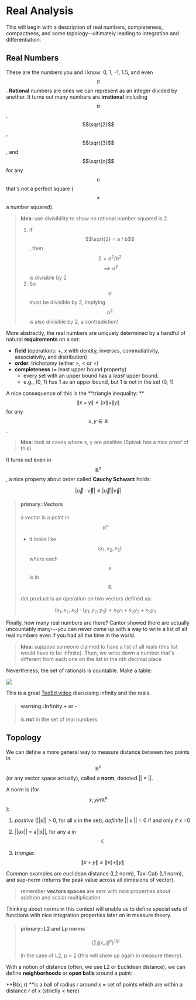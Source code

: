 # Real Analysis

This will begin with a description of real numbers, completeness, compactness, and some topology--ultimately leading to integration and differentiation.

## Real Numbers

These are the numbers you and I know: 0, 1, -1, 1.5, and even $$\pi$$. 
**Rational** numbers are ones we can represent as an integer divided by another.
It turns out many numbers are **irrational** including $$\pi$$, $$\sqrt{2}$$, $$\sqrt{3}$$, and $$\sqrt{n}$$ for
any $$n$$ that's not a perfect square \($$\neq$$ a number squared\).

> **Idea**: use divisibility to show no rational number squared is 2.
> 
> 1. if $$\sqrt{2} = a / b$$, then $$ 2 = a^2 / b^2$$ $$\implies a^2$$ is divisible by 2 
> 2. So $$a$$ must be divisible by 2, implying $$b^2$$ is also divisible by 2, a contradiction!

More abstractly, the real numbers are uniquely determined by a handful of natural **requirements** on a set:

* **field** \(operations: +, x with dentity, inverses, commutiativity, associativity, and distribution\)
* **order**: trichotomy \(either &gt;, &lt; or =\)
* **completeness** \(= least upper bound property\)
  * every set with an upper bound has a _least_ upper bound.
  * e.g., \(0, 1\) has 1 as an upper bound, but 1 is not in the set \(0, 1\)


A nice consequence of this is the **triangle inequality: **$$ \| x + y \| \leq \|x\| + \|y\|$$ for any $$x, y \in \mathbb{R}$$.

> **Idea**: look at cases where x, y are positive \(Spivak has a nice proof of this\)

It turns out even in $$\mathbb{R}^n$$, a nice property about order called **Cauchy Schwarz** holds:


$$
|\vec{u} \cdot \vec{v} | 
\leq 
|\vec{u}| | \vec{v} |
$$


> #### primary::Vectors
> 
> a vector is a point in $$\mathbb{R}^n$$
> 
> * it looks like $$(x_1, x_2, x_3)$$ where each $$x$$ is in $$\mathbb{R}$$
> 
> dot product is an operation on two vectors defined as:
> 
> $$(x_1, x_2, x_3) \cdot (y_1, y_2, y_3) = x_1y_1 + x_2y_2 + x_3y_3$$

Finally, how many real numbers are there? 
Cantor showed there are actually uncountably many---you can never come up with a way to write a list of all real numbers even if you had all the time in the world.

> **Idea**: suppose someone claimed to have a list of all reals \(this list would have to be infinite\). Then, we write down a number that's different from each one on the list in the nth decimal place

Nevertheless, the set of rationals is countable. Make a table:

![](https://divisbyzero.files.wordpress.com/2013/04/screen-shot-2013-04-16-at-9-23-14-pm.png)

This is a great [TedEd video](http://ed.ted.com/lessons/how-big-is-infinity) discussing infinity and the reals.

> #### warning::Infinity + or -
> 
> is **not** in the set of real numbers

## Topology

We can define a more general way to measure distance between two points in $$\mathbb{R}^n$$ \(or any vector space actually\), called a **norm**, denoted \|\| \* \|\|.

A norm is \(for $$x, y in \mathbb{R}^n$$\):

1. _positive_ \(\|\|x\|\| &gt; 0, for all x in the set\); _definite_ \|\| x \|\| = 0 if and only if x =0

2. \|\|ax\|\| = a\|\|x\|\|, for any a in $$\mathbb{C}$$

3. _triangle_: $$ \| x + y \| \leq \| x \| + \| y \| $$


Common examples are euclidean distance \(L2 norm\), Taxi Cab \(L1 norm\), and sup-norm \(returns the peak value across all dimesions of vector\).

> remember **vectors spaces** are sets with nice properties about addition and scalar multiplication

Thinking about norms in this context will enable us to define special sets of functions with nice integration properties later on in measure theory.

> #### primary::L2 and Lp norms
> 
> 
> $$
> (\sum_i \| x\_i \|^p)^{1/p}
> $$
> 
> 
> In the case of L2, p = 2 \(this will show up again in measure theory\).

With a notion of distance \(often, we use L2 or Euclidean distance\), we can define **neighborhoods** or **open balls** around a point:

**B\(x; r\) **is a ball of radius r around x = set of points which are within a distance r of x \(strictly &lt; here\)

